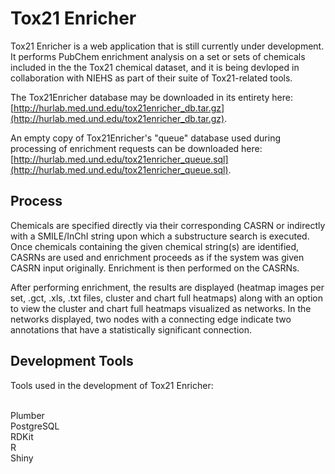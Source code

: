 <h1>Tox21 Enricher</h1>
Tox21 Enricher is a web application that is still currently under development. It performs PubChem enrichment analysis on a set or sets of chemicals included in the the Tox21 chemical dataset, and it is being devloped in collaboration with NIEHS as part of their suite of Tox21-related tools.


The Tox21Enricher database may be downloaded in its entirety here: [http://hurlab.med.und.edu/tox21enricher_db.tar.gz](http://hurlab.med.und.edu/tox21enricher_db.tar.gz).

An empty copy of Tox21Enricher's "queue" database used during processing of enrichment requests can be downloaded here: [http://hurlab.med.und.edu/tox21enricher_queue.sql](http://hurlab.med.und.edu/tox21enricher_queue.sql).

<h2>Process</h2>
Chemicals are specified directly via their corresponding CASRN or indirectly with a SMILE/InChI string upon which a substructure search is executed. Once chemicals containing the given chemical string(s) are identified, CASRNs are used and enrichment proceeds as if the system was given CASRN input originally. Enrichment is then performed on the CASRNs.

After performing enrichment, the results are displayed (heatmap images per set, .gct, .xls, .txt files, cluster and chart full heatmaps) along with an option to view the cluster and chart full heatmaps visualized as networks. In the networks displayed, two nodes with a connecting edge indicate two annotations that have a statistically significant connection.

<h2>Development Tools</h2>
Tools used in the development of Tox21 Enricher:

<br/>Plumber
<br/>PostgreSQL
<br/>RDKit
<br/>R
<br/>Shiny

